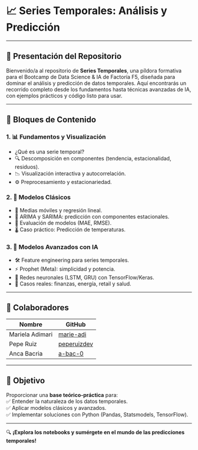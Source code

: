 # 📈 Series Temporales: Análisis y Predicción

---

## 🌟 Presentación del Repositorio

Bienvenido/a al repositorio de **Series Temporales**, una píldora formativa para el Bootcamp de Data Science & IA de Factoría F5, diseñada para dominar el análisis y predicción de datos temporales. Aquí encontrarás un recorrido completo desde los fundamentos hasta técnicas avanzadas de IA, con ejemplos prácticos y código listo para usar.

---

## 🧩 Bloques de Contenido

### 1. **📊 Fundamentos y Visualización**  
   - ¿Qué es una serie temporal?  
   - 🔍 Descomposición en componentes (tendencia, estacionalidad, residuos).  
   - 📉 Visualización interactiva y autocorrelación.  
   - ⚙️ Preprocesamiento y estacionariedad.  

### 2. **📜 Modelos Clásicos**  
   - 📅 Medias móviles y regresión lineal.  
   - 🧮 ARIMA y SARIMA: predicción con componentes estacionales.  
   - 📏 Evaluación de modelos (MAE, RMSE).  
   - 🌡️ Caso práctico: Predicción de temperaturas.  

### 3. **🤖 Modelos Avanzados con IA**  
   - 🛠️ Feature engineering para series temporales.  
   - ⚡ Prophet (Meta): simplicidad y potencia.  
   - 🧠 Redes neuronales (LSTM, GRU) con TensorFlow/Keras.  
   - 🚀 Casos reales: finanzas, energía, retail y salud.  

---

## 👥 Colaboradores  

| **Nombre**         | **GitHub**                          |  
|--------------------|-------------------------------------|  
| Mariela Adimari    | [marie-adi](https://github.com/marie-adi) |  
| Pepe Ruiz          | [peperuizdev](https://github.com/peperuizdev) |  
| Anca Bacria        | [a-bac-0](https://github.com/a-bac-0) |  

---

## 🎯 Objetivo  

Proporcionar una **base teórico-práctica** para:  
✅ Entender la naturaleza de los datos temporales.  
✅ Aplicar modelos clásicos y avanzados.  
✅ Implementar soluciones con Python (Pandas, Statsmodels, TensorFlow).  

---

🔍 **¡Explora los notebooks y sumérgete en el mundo de las predicciones temporales!**  
